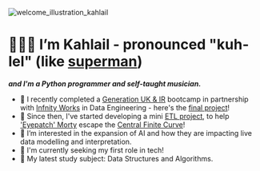 ![welcome_illustration_kahlail](https://github.com/kahlail/kahlail/assets/109074529/789ff4e8-c373-4e85-b885-441aa20b37aa)
# 🧑🏾‍💻 I’m Kahlail - pronounced "kuh-lel" (like [superman](https://www.supermanhomepage.com/supermans-kryptonian-name-explained-kal-els-origin-and-first-use/#:~:text=On%20Krypton%2C%20his%20name%20signifies,%E2%80%9D%20or%20%E2%80%9CStar%20Child%E2%80%9D.)) 
***and I'm a Python programmer and self-taught musician.***
<br/>
- 🌱 I recently completed a [Generation UK & IR](https://uk.generation.org/) bootcamp in partnership with [Infnity Works](https://www.infinityworks.com/) in Data Engineering - here's the [final project](https://github.com/kahlail/generation_uk_final_project_kahlail)!
- 🦠 Since then, I've started developing a mini [ETL project](https://github.com/kahlail/escape_the_central_finite_curve), to help ['Eyepatch' Morty](https://rickandmorty.fandom.com/wiki/Evil_Morty) escape the [Central Finite Curve](https://rickandmorty.fandom.com/wiki/Central_Finite_Curve)!
- 👀 I’m interested in the expansion of AI and how they are impacting live data modelling and interpretation.
- 💙 I'm currently seeking my first role in tech!
- 📖 My latest study subject: Data Structures and Algorithms.



<!---
kahlail/kahlail is a ✨ special ✨ repository because its `README.md` (this file) appears on your GitHub profile.
You can click the Preview link to take a look at your changes.
--->
